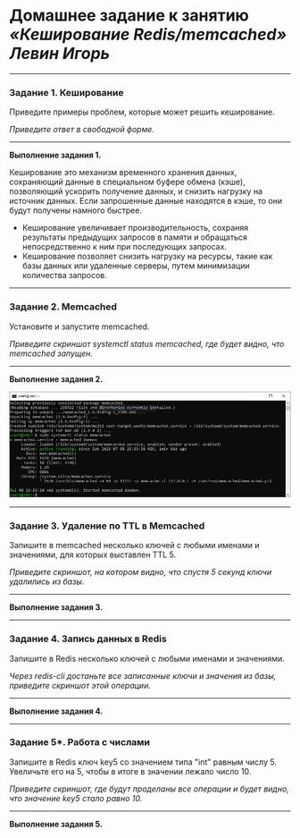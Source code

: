 # Домашнее задание к занятию  <br/> ***«Кеширование Redis/memcached» <br/>  Левин Игорь***

---

### Задание 1. Кеширование 

Приведите примеры проблем, которые может решить кеширование. 

*Приведите ответ в свободной форме.*

---

**Выполнение задания 1.**

Кеширование это механизм  временного хранения данных, сохраняющий данные в специальном буфере обмена (кэше), позволяющий ускорить получение данных, и снизить нагрузку на источник данных. Если запрошенные данные находятся в кэше, то они будут получены намного быстрее.
- Кеширование увеличивает производительность, сохраняя результаты предыдущих запросов в памяти и обращаться непосредственно к ним при последующих запросах.
- Кеширование позволяет снизить нагрузку на ресурсы, такие как базы данных или удаленные серверы, путем минимизации количества запросов.

---

### Задание 2. Memcached

Установите и запустите memcached.

*Приведите скриншот systemctl status memcached, где будет видно, что memcached запущен.*

---

**Выполнение задания 2.**


![memcached.JPG](https://github.com/elekpow/netology/blob/main/database/images/memcached.JPG)



---

### Задание 3. Удаление по TTL в Memcached

Запишите в memcached несколько ключей с любыми именами и значениями, для которых выставлен TTL 5. 

*Приведите скриншот, на котором видно, что спустя 5 секунд ключи удалились из базы.*

---

**Выполнение задания 3.**






---

### Задание 4. Запись данных в Redis

Запишите в Redis несколько ключей с любыми именами и значениями. 

*Через redis-cli достаньте все записанные ключи и значения из базы, приведите скриншот этой операции.*

---

**Выполнение задания 4.**


---

### Задание 5*. Работа с числами 

Запишите в Redis ключ key5 со значением типа "int" равным числу 5. Увеличьте его на 5, чтобы в итоге в значении лежало число 10.  

*Приведите скриншот, где будут проделаны все операции и будет видно, что значение key5 стало равно 10.*

---

**Выполнение задания 5.**



